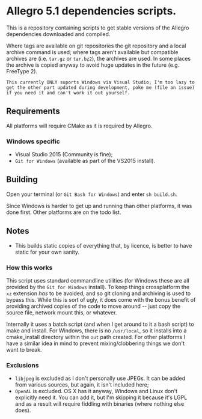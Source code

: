 # Allegro 5.1 dependencies scripts.

This is a repository containing scripts to get stable versions of the Allegro dependencies downloaded and compiled.

Where tags are available on git repositories the git repository and a local archive command is used; where tags aren't available but compatible archives are (i.e. `tar.gz` or `tar.bz2`), the archives are used.  In some places the archive is copied anyway to avoid huge updates in the future (e.g. FreeType 2).

`This currently ONLY suports Windows via Visual Studio; I'm too lazy to get the other part updated during development, poke me (file an issue) if you need it and can't work it out yourself.`

## Requirements

All platforms will require CMake as it is required by Allegro.

### Windows specific
  * Visual Studio 2015 (Community is fine);
  * `Git for Windows` (available as part of the VS2015 install).

## Building

Open your terminal (or `Git Bash for Windows`) and enter `sh build.sh`.

Since Windows is harder to get up and running than other platforms, it was done first.  Other platforms are on the todo list.

## Notes

  * This builds static copies of everything that, by licence, is better to have static for your own sanity.

### How this works

This script uses standard commandline utilities (for Windows these are all provided by the `Git for Windows` install).  To keep things crossplatform the `xz` extension *has* to be avoided, and so git cloning and archiving is used to bypass this.  While this is sort of ugly, it does come with the bonus benefit of providing archived copies of the code to move around -- just copy the source file, network mount this, or whatever.

Internally it uses a batch script (and when I get around to it a bash script) to make and install.  For Windows, there is no `/usr/local`, so it installs into a cmake_install directory within the `out` path created.  For other platforms I have a similar idea in mind to prevent mixing/clobbering things we don't want to break.

### Exclusions
  * `libjpeg` is excluded as I don't personally use JPEGs.  It can be added from various sources, but again, it isn't included here;
  * `OpenAL` is excluded.  OS X has it anyway, Windows and Linux don't explicitly need it.  You can add it, but I'm skipping it because it's LGPL and as a result will require fiddling with binaries (where nothing else does).